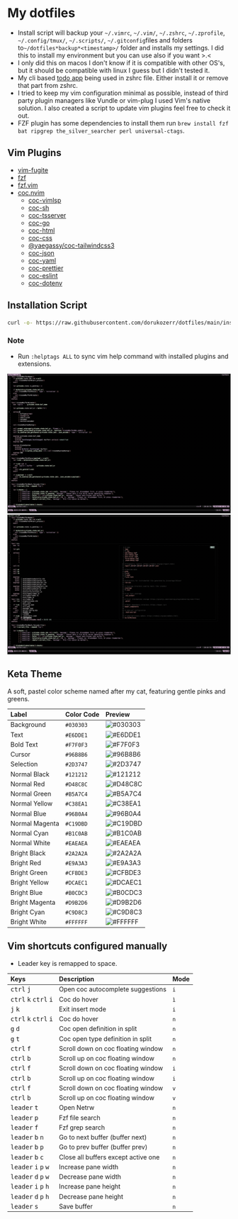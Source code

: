 # My dotfiles

- Install script will backup your `~/.vimrc`, `~/.vim/`, `~/.zshrc`, `~/.zprofile`, `~/.config/tmux/`, `~/.scripts/`, `~/.gitconfig`files and folders to`~/dotfiles*backup*<timestamp>/` folder and installs my settings. I did this to install my environment but you can use also if you want >.<
- I only did this on macos I don't know if it is compatible with other OS's, but it should be compatible with linux I guess but I didn't tested it.
- My cli based [todo app](https://github.com/dorukozerr/todo-app) being used in zshrc file. Either install it or remove that part from zshrc.
- I tried to keep my vim configuration minimal as possible, instead of third party plugin managers like Vundle or vim-plug I used Vim's native solution. I also created a script to update vim plugins feel free to check it out.
- FZF plugin has some dependencies to install them run `brew install fzf bat ripgrep the_silver_searcher perl universal-ctags`.

## Vim Plugins

- [vim-fugite](https://github.com/tpope/vim-fugitive)
- [fzf](https://github.com/junegunn/fzf)
- [fzf.vim](https://github.com/junegunn/fzf.vim)
- [coc.nvim](https://github.com/neoclide/coc.nvim)
  - [coc-vimlsp](https://www.npmjs.com/package/coc-vimlsp)
  - [coc-sh](https://www.npmjs.com/package/coc-sh)
  - [coc-tsserver](https://www.npmjs.com/package/coc-tsserver)
  - [coc-go](https://www.npmjs.com/package/coc-go)
  - [coc-html](https://www.npmjs.com/package/coc-html)
  - [coc-css](https://www.npmjs.com/package/coc-css)
  - [@yaegassy/coc-tailwindcss3](https://www.npmjs.com/package/@yaegassy/coc-tailwindcss3)
  - [coc-json](https://www.npmjs.com/package/coc-json)
  - [coc-yaml](https://www.npmjs.com/package/coc-yaml)
  - [coc-prettier](https://www.npmjs.com/package/coc-prettier)
  - [coc-eslint](https://www.npmjs.com/package/coc-eslint)
  - [coc-dotenv](https://www.npmjs.com/package/coc-dotenv)

## Installation Script

```bash
curl -o- https://raw.githubusercontent.com/dorukozerr/dotfiles/main/install.sh &> /dev/null | bash
```

### Note

- Run `:helptags ALL` to sync vim help command with installed plugins and extensions.

![screenshot](ss-1.png)
![screenshot](ss-2.png)

## Keta Theme

A soft, pastel color scheme named after my cat, featuring gentle pinks and greens.

| Label          | Color Code | Preview                                           |
| :------------- | :--------- | :------------------------------------------------ |
| Background     | `#030303`  | ![#030303](https://placehold.co/30/030303/030303) |
| Text           | `#E6DDE1`  | ![#E6DDE1](https://placehold.co/30/E6DDE1/E6DDE1) |
| Bold Text      | `#F7F0F3`  | ![#F7F0F3](https://placehold.co/30/F7F0F3/F7F0F3) |
| Cursor         | `#96B8B6`  | ![#96B8B6](https://placehold.co/30/96B8B6/96B8B6) |
| Selection      | `#2D3747`  | ![#2D3747](https://placehold.co/30/2D3747/2D3747) |
| Normal Black   | `#121212`  | ![#121212](https://placehold.co/30/121212/121212) |
| Normal Red     | `#D48C8C`  | ![#D48C8C](https://placehold.co/30/D48C8C/D48C8C) |
| Normal Green   | `#B5A7C4`  | ![#B5A7C4](https://placehold.co/30/B5A7C4/B5A7C4) |
| Normal Yellow  | `#C38EA1`  | ![#C38EA1](https://placehold.co/30/C38EA1/C38EA1) |
| Normal Blue    | `#96B0A4`  | ![#96B0A4](https://placehold.co/30/96B0A4/96B0A4) |
| Normal Magenta | `#C19DBD`  | ![#C19DBD](https://placehold.co/30/C19DBD/C19DBD) |
| Normal Cyan    | `#B1C0AB`  | ![#B1C0AB](https://placehold.co/30/B1C0AB/B1C0AB) |
| Normal White   | `#EAEAEA`  | ![#EAEAEA](https://placehold.co/30/EAEAEA/EAEAEA) |
| Bright Black   | `#2A2A2A`  | ![#2A2A2A](https://placehold.co/30/2A2A2A/2A2A2A) |
| Bright Red     | `#E9A3A3`  | ![#E9A3A3](https://placehold.co/30/E9A3A3/E9A3A3) |
| Bright Green   | `#CFBDE3`  | ![#CFBDE3](https://placehold.co/30/CFBDE3/CFBDE3) |
| Bright Yellow  | `#DCAEC1`  | ![#DCAEC1](https://placehold.co/30/DCAEC1/DCAEC1) |
| Bright Blue    | `#B0CDC3`  | ![#B0CDC3](https://placehold.co/30/B0CDC3/B0CDC3) |
| Bright Magenta | `#D9B2D6`  | ![#D9B2D6](https://placehold.co/30/D9B2D6/D9B2D6) |
| Bright Cyan    | `#C9D8C3`  | ![#C9D8C3](https://placehold.co/30/C9D8C3/C9D8C3) |
| Bright White   | `#FFFFFF`  | ![#FFFFFF](https://placehold.co/30/FFFFFF/FFFFFF) |

## Vim shortcuts configured manually

- Leader key is remapped to space.

| Keys                                                      | Description                         | Mode |
| :-------------------------------------------------------- | :---------------------------------- | :--- |
| <kbd>ctrl</kbd> <kbd>j</kbd>                              | Open coc autocomplete suggestions   | `i`  |
| <kbd>ctrl</kbd> <kbd>k</kbd> <kbd>ctrl</kbd> <kbd>i</kbd> | Coc do hover                        | `ì`  |
| <kbd>j</kbd> <kbd>k</kbd>                                 | Exit insert mode                    | `i`  |
| <kbd>ctrl</kbd> <kbd>k</kbd> <kbd>ctrl</kbd> <kbd>i</kbd> | Coc do hover                        | `n`  |
| <kbd>g</kbd> <kbd>d</kbd>                                 | Coc open definition in split        | `n`  |
| <kbd>g</kbd> <kbd>t</kbd>                                 | Coc open type definition in split   | `n`  |
| <kbd>ctrl</kbd> <kbd>f</kbd>                              | Scroll down on coc floating window  | `n`  |
| <kbd>ctrl</kbd> <kbd>b</kbd>                              | Scroll up on coc floating window    | `n`  |
| <kbd>ctrl</kbd> <kbd>f</kbd>                              | Scroll down on coc floating window  | `i`  |
| <kbd>ctrl</kbd> <kbd>b</kbd>                              | Scroll up on coc floating window    | `i`  |
| <kbd>ctrl</kbd> <kbd>f</kbd>                              | Scroll down on coc floating window  | `v`  |
| <kbd>ctrl</kbd> <kbd>b</kbd>                              | Scroll up on coc floating window    | `v`  |
| <kbd>leader</kbd> <kbd>t</kbd>                            | Open Netrw                          | `n`  |
| <kbd>leader</kbd> <kbd>p</kbd>                            | Fzf file search                     | `n`  |
| <kbd>leader</kbd> <kbd>f</kbd>                            | Fzf grep search                     | `n`  |
| <kbd>leader</kbd> <kbd>b</kbd> <kbd>n</kbd>               | Go to next buffer (buffer next)     | `n`  |
| <kbd>leader</kbd> <kbd>b</kbd> <kbd>p</kbd>               | Go to prev buffer (buffer prev)     | `n`  |
| <kbd>leader</kbd> <kbd>b</kbd> <kbd>c</kbd>               | Close all buffers except active one | `n`  |
| <kbd>leader</kbd> <kbd>i</kbd> <kbd>p</kbd> <kbd>w</kbd>  | Increase pane width                 | `n`  |
| <kbd>leader</kbd> <kbd>d</kbd> <kbd>p</kbd> <kbd>w</kbd>  | Decrease pane width                 | `n`  |
| <kbd>leader</kbd> <kbd>i</kbd> <kbd>p</kbd> <kbd>h</kbd>  | Increase pane height                | `n`  |
| <kbd>leader</kbd> <kbd>d</kbd> <kbd>p</kbd> <kbd>h</kbd>  | Decrease pane height                | `n`  |
| <kbd>leader</kbd> <kbd>s</kbd>                            | Save buffer                         | `n`  |
